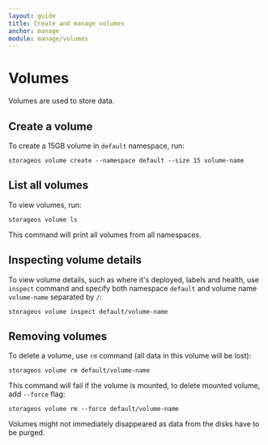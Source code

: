 ```yaml
---
layout: guide
title: Create and manage volumes
anchor: manage
module: manage/volumes
---
```


# Volumes

Volumes are used to store data. 

## Create a volume

To create a 15GB volume in `default` namespace, run:

    storageos volume create --namespace default --size 15 volume-name

## List all volumes    

To view volumes, run:

    storageos volume ls
    
This command will print all volumes from all namespaces. 

## Inspecting volume details

To view volume details, such as where it's deployed, labels and health, use `inspect` command and specify both namespace `default` and volume name `volume-name` separated by `/`:

    storageos volume inspect default/volume-name

## Removing volumes 

To delete a volume, use `rm` command (all data in this volume will be lost):

    storageos volume rm default/volume-name

This command will fail if the volume is mounted, to delete mounted volume, add `--force` flag:

    storageos volume rm --force default/volume-name     

Volumes might not immediately disappeared as data from the disks have to be purged.